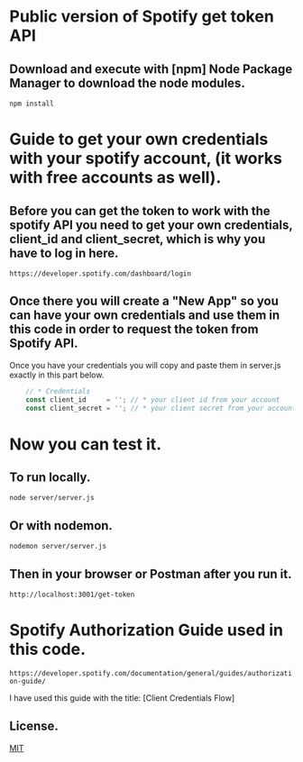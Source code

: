 # Public version of Spotify get token API

## Download and execute with [npm] Node Package Manager to download the node modules.
```` npm install ````

# Guide to get your own credentials with your spotify account, (it works with free accounts as well).


## Before you can get the token to work with the spotify API you need to get your own credentials, client_id and client_secret, which is why you have to log in here.

```` https://developer.spotify.com/dashboard/login ````

## Once there you will create a "New App" so you can have your own credentials and use them in this code in order to request the token from Spotify API.

Once you have your credentials you will copy and paste them in server.js exactly in this part below.

````javascript
    // * Credentials
    const client_id     = ''; // * your client id from your account
    const client_secret = ''; // * your client secret from your account
````

# Now you can test it.

## To run locally.
```` node server/server.js ````

## Or with nodemon.
```` nodemon server/server.js ````

## Then in your browser or Postman after you run it.
````http://localhost:3001/get-token````


# Spotify Authorization Guide used in this code.
```` https://developer.spotify.com/documentation/general/guides/authorization-guide/ ````

I have used this guide with the title: [Client Credentials Flow]

## License.
[MIT](https://choosealicense.com/licenses/mit/)